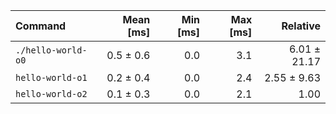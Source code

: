 | Command | Mean [ms] | Min [ms] | Max [ms] | Relative |
|:---|---:|---:|---:|---:|
| `./hello-world-o0` | 0.5 ± 0.6 | 0.0 | 3.1 | 6.01 ± 21.17 |
| `hello-world-o1` | 0.2 ± 0.4 | 0.0 | 2.4 | 2.55 ± 9.63 |
| `hello-world-o2` | 0.1 ± 0.3 | 0.0 | 2.1 | 1.00 |
